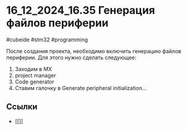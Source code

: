 # 16_12_2024_16.35 Генерация файлов периферии
#cubeide #stm32 #programming

После создания проекта, необходимо включить генерацию файлов периферии. Для этого нужно сделать следующее:

1. Заходим в MX
2. project manager
3. Code generator
4. Ставим галочку в Generate peripheral initialization...

## Ссылки
- [[]]